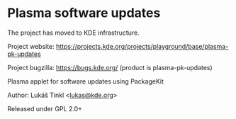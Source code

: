 # Plasma software updates

The project has moved to KDE infrastructure.

Project website: https://projects.kde.org/projects/playground/base/plasma-pk-updates

Project bugzilla: https://bugs.kde.org/ (product is plasma-pk-updates)

Plasma applet for software updates using PackageKit

Author: Lukáš Tinkl &lt;lukas@kde.org&gt;

Released under GPL 2.0+
